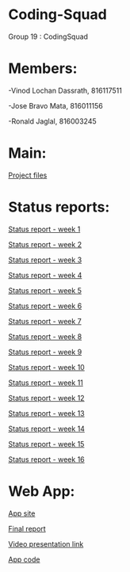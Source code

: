 # Coding-Squad
Group 19 : CodingSquad 

# Members: 

-Vinod Lochan Dassrath, 816117511 

-Jose Bravo Mata, 816011156 

-Ronald Jaglal, 816003245

# Main:

[Project files](https://github.com/ronaldjaglal/Coding-Squad?files=1)

# Status reports:

[Status report - week 1](https://github.com/ronaldjaglal/Coding-Squad/blob/master/Status%20rep/G19_CodingSquad_Report_Wk1.docx)

[Status report - week 2](https://github.com/ronaldjaglal/Coding-Squad/blob/master/Status%20rep/G19_CodingSquad_Report_Wk2.docx)

[Status report - week 3](https://github.com/ronaldjaglal/Coding-Squad/blob/master/Status%20rep/G19_CodingSquad_Report_Wk3.docx)

[Status report - week 4](https://github.com/ronaldjaglal/Coding-Squad/blob/master/Status%20rep/G19_CodingSquad_Report_Wk4.docx)

[Status report - week 5](https://github.com/ronaldjaglal/Coding-Squad/blob/master/Status%20rep/G19_CodingSquad_Report_Wk5.docx)

[Status report - week 6](https://github.com/ronaldjaglal/Coding-Squad/blob/master/Status%20rep/G19_CodingSquad_Report_Wk6.docx)

[Status report - week 7](https://github.com/ronaldjaglal/Coding-Squad/blob/master/Status%20rep/G19_CodingSquad_Report_Wk7.docx)

[Status report - week 8](https://github.com/ronaldjaglal/Coding-Squad/blob/master/Status%20rep/G19_CodingSquad_Report_Wk8.docx)

[Status report - week 9](https://github.com/ronaldjaglal/Coding-Squad/blob/master/Status%20rep/G19_CodingSquad_Report_Wk9.docx)

[Status report - week 10](https://github.com/ronaldjaglal/Coding-Squad/blob/master/Status%20rep/G19_CodingSquad_Report_Wk10.docx)

[Status report - week 11](https://github.com/ronaldjaglal/Coding-Squad/blob/master/Status%20rep/G19_CodingSquad_Report_Wk11.docx)

[Status report - week 12](https://github.com/ronaldjaglal/Coding-Squad/blob/master/Status%20rep/G19_CodingSquad_Report_Wk12.docx)

[Status report - week 13](https://github.com/ronaldjaglal/Coding-Squad/blob/master/Status%20rep/G19_CodingSquad_Report_Wk13.docx)

[Status report - week 14](https://github.com/ronaldjaglal/Coding-Squad/blob/master/Status%20rep/G19_CodingSquad_Report_Wk14.docx)

[Status report - week 15](https://github.com/ronaldjaglal/Coding-Squad/blob/master/Status%20rep/G19_CodingSquad_Report_Wk15.docx)

[Status report - week 16](https://github.com/ronaldjaglal/Coding-Squad/blob/master/Status%20rep/G19_CodingSquad_Report_Wk16.docx)


# Web App:

[App site](https://weatherpal-f300b.firebaseapp.com)

[Final report](https://docs.google.com/document/d/1V089U31WFekgbi_h73XegQAJnbMQUsrzPYr-4jG5KkY/edit?usp=drivesdk)

[Video presentation link](https://myuwi-my.sharepoint.com/:v:/g/personal/vinod_dassrath_my_uwi_edu/EbT4TCWW9Q9IkS7bxfXVWswBZhnXQk6KF8stMrp0xPn1Hg?e=7HLsYW)

[App code](https://github.com/ronaldjaglal/Coding-Squad/blob/JoseBravoMata-WeatherPal-version-final/App%20code/weatherPal3%20Final.zip)
